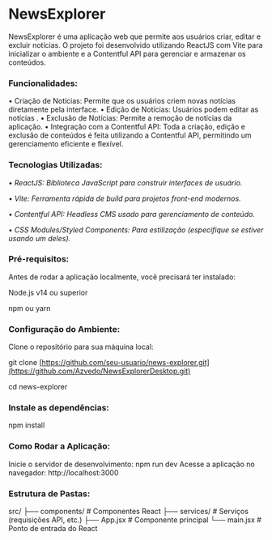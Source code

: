 # NewsExplorer

NewsExplorer é uma aplicação web que permite aos usuários criar, editar e excluir notícias. O projeto foi desenvolvido utilizando ReactJS com Vite para inicializar o ambiente e a Contentful API para gerenciar e armazenar os conteúdos.

### Funcionalidades:
  •  Criação de Notícias: Permite que os usuários criem novas notícias diretamente pela interface.
  •  Edição de Notícias: Usuários podem editar as notícias .
  •  Exclusão de Notícias: Permite a remoção de notícias da aplicação.
  •  Integração com a Contentful API: Toda a criação, edição e exclusão de conteúdos é feita utilizando a Contentful API, permitindo um gerenciamento eficiente e flexível.

### Tecnologias Utilizadas:
  •  _ReactJS: Biblioteca JavaScript para construir interfaces de usuário._
  
  •  _Vite: Ferramenta rápida de build para projetos front-end modernos._
  
  •  _Contentful API: Headless CMS usado para gerenciamento de conteúdo._
  
  •  _CSS Modules/Styled Components: Para estilização (especifique se estiver usando um deles)._

### Pré-requisitos:

Antes de rodar a aplicação localmente, você precisará ter instalado:

  Node.js v14 ou superior
  
  npm ou yarn

### Configuração do Ambiente:

Clone o repositório para sua máquina local:

  git clone [https://github.com/seu-usuario/news-explorer.git](https://github.com/Azvedo/NewsExplorerDesktop.git)
  
  cd news-explorer

### Instale as dependências:
  npm install

### Como Rodar a Aplicação:

  Inicie o servidor de desenvolvimento:
    npm run dev
  Acesse a aplicação no navegador:
    http://localhost:3000

### Estrutura de Pastas:

src/
  ├── components/      # Componentes React
  ├── services/        # Serviços (requisições API, etc.)
├── App.jsx          # Componente principal
└── main.jsx         # Ponto de entrada do React

